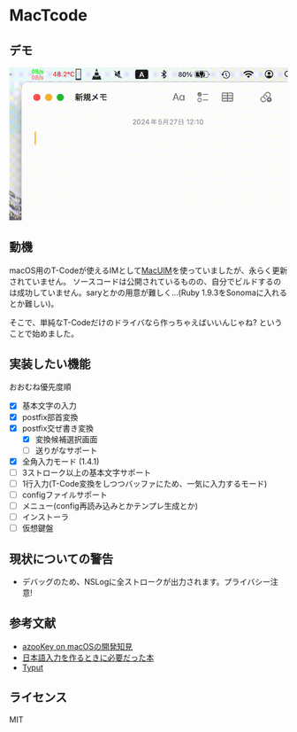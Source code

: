 # MacTcode

## デモ

![](mactcode-demo.gif)

## 動機

macOS用のT-Codeが使えるIMとして[MacUIM](https://github.com/e-kato/macuim)を使っていましたが、永らく更新されていません。
ソースコードは公開されているものの、自分でビルドするのは成功していません。saryとかの用意が難しく…(Ruby 1.9.3をSonomaに入れるとか難しい)。

そこで、単純なT-Codeだけのドライバなら作っちゃえばいいんじゃね? ということで始めました。

## 実装したい機能

おおむね優先度順
- [x] 基本文字の入力
- [x] postfix部首変換
- [x] postfix交ぜ書き変換
    - [x] 変換候補選択画面
    - [ ] 送りがなサポート
- [x] 全角入力モード (1.4.1)
- [ ] 3ストローク以上の基本文字サポート
- [ ] 1行入力(T-Code変換をしつつバッファにため、一気に入力するモード)
- [ ] configファイルサポート
- [ ] メニュー(config再読み込みとかテンプレ生成とか)
- [ ] インストーラ
- [ ] 仮想鍵盤

## 現状についての警告

- デバッグのため、NSLogに全ストロークが出力されます。プライバシー注意!

## 参考文献

- [azooKey on macOSの開発知見](https://zenn.dev/azookey/articles/d06b4ee8039ba9)
- [日本語入力を作るときに必要だった本](https://mzp.booth.pm/items/809262)
- [Typut](https://github.com/ensan-hcl/Typut)

## ライセンス

MIT
